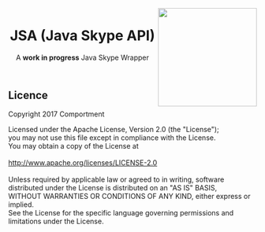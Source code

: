 <!--

-->
<!DOCTYPE html>
<html>
<img src="https://github.com/Comportment/JSA/blob/master/JSA.png?raw=true" align="right" height="200" width="200"/>
    <header>
        <h1>JSA (Java Skype API)</h1>
        <p>A <b>work in progress</b> Java Skype Wrapper</p>
    </header>
    <body>
        <h2>Licence</h2>
        <p>Copyright 2017 Comportment
        
Licensed under the Apache License, Version 2.0 (the "License"); <br />
you may not use this file except in compliance with the License. <br />
You may obtain a copy of the License at <br />                           
http://www.apache.org/licenses/LICENSE-2.0 <br />                                 
Unless required by applicable law or agreed to in writing, software<br />
distributed under the License is distributed on an "AS IS" BASIS, <br />
WITHOUT WARRANTIES OR CONDITIONS OF ANY KIND, either express or implied. <br />
See the License for the specific language governing permissions and <br />
limitations under the License. <br />
        </p>
    </body>
</html>
